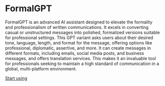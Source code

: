 # FormalGPT

FormalGPT is an advanced AI assistant designed to elevate the formality and professionalism of written communications. It excels in converting casual or unstructured messages into polished, formalized versions suitable for professional settings. This GPT variant asks users about their desired tone, language, length, and format for the message, offering options like professional, diplomatic, assertive, and more. It can create messages in different formats, including emails, social media posts, and business messages, and offers translation services. This makes it an invaluable tool for professionals seeking to maintain a high standard of communication in a global, multi-platform environment.

[Start using](https://chat.openai.com/g/g-3E1kEk3Ui)